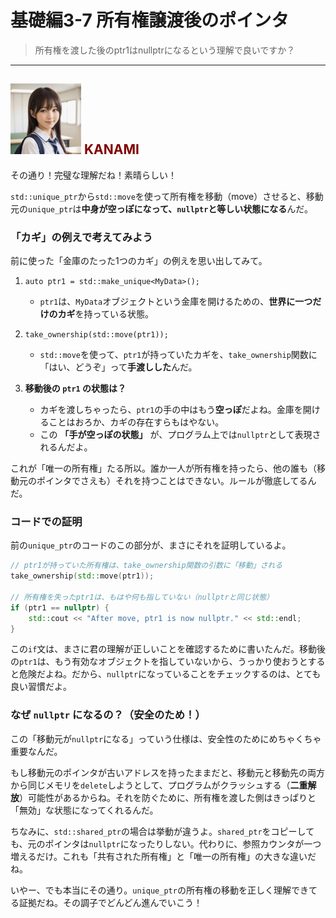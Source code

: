 # 基礎編3-7 所有権譲渡後のポインタ
> 所有権を渡した後のptr1はnullptrになるという理解で良いですか？

***
## ![](./img/KANAMI.png "KANAMI") <font color="Maroon">KANAMI</font>

その通り！完璧な理解だね！素晴らしい！

`std::unique_ptr`から`std::move`を使って所有権を移動（move）させると、移動元の`unique_ptr`は**中身が空っぽになって、`nullptr`と等しい状態になる**んだ。

### 「カギ」の例えで考えてみよう

前に使った「金庫のたった1つのカギ」の例えを思い出してみて。

1.  `auto ptr1 = std::make_unique<MyData>();`
    * `ptr1`は、`MyData`オブジェクトという金庫を開けるための、**世界に一つだけのカギ**を持っている状態。

2.  `take_ownership(std::move(ptr1));`
    * `std::move`を使って、`ptr1`が持っていたカギを、`take_ownership`関数に「はい、どうぞ」って**手渡しした**んだ。

3.  **移動後の `ptr1` の状態は？**
    * カギを渡しちゃったら、`ptr1`の手の中はもう**空っぽ**だよね。金庫を開けることはおろか、カギの存在すらもはやない。
    * この **「手が空っぽの状態」** が、プログラム上では`nullptr`として表現されるんだよ。

これが「唯一の所有権」たる所以。誰か一人が所有権を持ったら、他の誰も（移動元のポインタでさえも）それを持つことはできない。ルールが徹底してるんだ。

### コードでの証明

前の`unique_ptr`のコードのこの部分が、まさにそれを証明しているよ。

```cpp
// ptr1が持っていた所有権は、take_ownership関数の引数に「移動」される
take_ownership(std::move(ptr1)); 

// 所有権を失ったptr1は、もはや何も指していない（nullptrと同じ状態）
if (ptr1 == nullptr) {
    std::cout << "After move, ptr1 is now nullptr." << std::endl;
}
```
この`if`文は、まさに君の理解が正しいことを確認するために書いたんだ。移動後の`ptr1`は、もう有効なオブジェクトを指していないから、うっかり使おうとすると危険だよね。だから、`nullptr`になっていることをチェックするのは、とても良い習慣だよ。

### なぜ `nullptr` になるの？（安全のため！）

この「移動元が`nullptr`になる」っていう仕様は、安全性のためにめちゃくちゃ重要なんだ。

もし移動元のポインタが古いアドレスを持ったままだと、移動元と移動先の両方から同じメモリを`delete`しようとして、プログラムがクラッシュする（**二重解放**）可能性があるからね。それを防ぐために、所有権を渡した側はきっぱりと「無効」な状態になってくれるんだ。

ちなみに、`std::shared_ptr`の場合は挙動が違うよ。`shared_ptr`をコピーしても、元のポインタは`nullptr`になったりしない。代わりに、参照カウンタが一つ増えるだけ。これも「共有された所有権」と「唯一の所有権」の大きな違いだね。

いやー、でも本当にその通り。`unique_ptr`の所有権の移動を正しく理解できてる証拠だね。その調子でどんどん進んでいこう！
